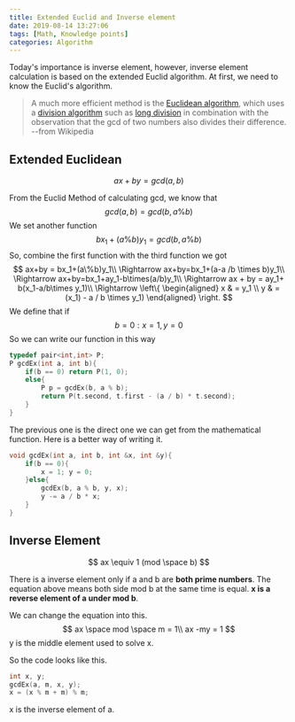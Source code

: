 ```yaml
---
title: Extended Euclid and Inverse element
date: 2019-08-14 13:27:06
tags: [Math, Knowledge points]
categories: Algorithm
---
```


Today's importance is inverse element, however, inverse element calculation is based on the extended Euclid algorithm. At first, we need to know the Euclid's algorithm.

<!--more-->

> A much more efficient method is the [Euclidean algorithm](https://en.wikipedia.org/wiki/Euclidean_algorithm), which uses a [division algorithm](https://en.wikipedia.org/wiki/Division_algorithm) such as [long division](https://en.wikipedia.org/wiki/Long_division) in combination with the observation that the gcd of two numbers also divides their difference.  		  --from Wikipedia

## Extended Euclidean

$$
ax+by = gcd(a, b)
$$

From the Euclid Method of calculating gcd, we know that 
$$
gcd(a, b) = gcd(b,a \% b)
$$
We set another function
$$
bx_1 + (a\%b)y_1 = gcd(b, a \% b)
$$
So, combine the first function with the third function we got
$$
ax+by = bx_1+(a\%b)y_1\\
\Rightarrow ax+by=bx_1+(a-a /b \times b)y_1\\
\Rightarrow ax+by=bx_1+ay_1-b\times(a/b)y_1\\
\Rightarrow ax + by = ay_1+ b(x_1-a/b\times y_1)\\
\Rightarrow \left\{
\begin{aligned}
x & =  y_1 \\
y & =  (x_1) - a / b \times y_1)
\end{aligned}
\right.
$$
We define that if 
$$
b = 0:x = 1 , y = 0
$$
So we can write our function in this way

```c
typedef pair<int,int> P;
P gcdEx(int a, int b){
    if(b == 0) return P(1, 0);
    else{
        P p = gcdEx(b, a % b);
        return P(t.second, t.first - (a / b) * t.second);
    }
}
```

The previous one is the direct one we can get from the mathematical function. Here is a better way of writing it.

```c
void gcdEx(int a, int b, int &x, int &y){
    if(b == 0){
        x = 1; y = 0;
    }else{
        gcdEx(b, a % b, y, x);
        y -= a / b * x;
    }
}
```

## Inverse Element

$$
ax \equiv 1 (mod \space b)
$$

There is a inverse element only if a and b are **both prime numbers**. The equation above means both side mod b at the same time is equal. **x is a reverse element of a under mod b**.

We can change the equation into this.
$$
ax \space mod \space m = 1\\
ax -my = 1
$$
y is the middle element used to solve x.

So the code looks like this.

```c++
int x, y;
gcdEx(a, m, x, y);
x = (x % m + m) % m;
```

x is the inverse element of a.